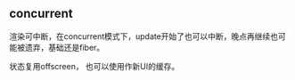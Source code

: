 ## concurrent
渲染可中断，在concurrent模式下，update开始了也可以中断，晚点再继续也可能被遗弃，基础还是fiber。

状态复用offscreen， 也可以使用作新UI的缓存。

